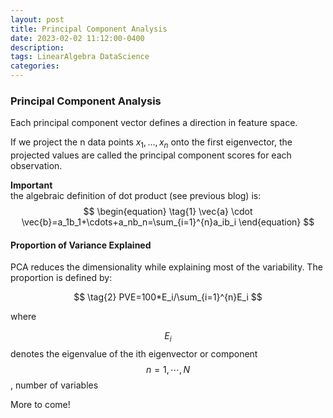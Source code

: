 ```yaml
---
layout: post
title: Principal Component Analysis
date: 2023-02-02 11:12:00-0400
description: 
tags: LinearAlgebra DataScience
categories: 
---
```


### Principal Component Analysis
Each principal component vector defines a direction in feature space. 


If we project the n data points $x_1,...,x_n$ onto the first eigenvector, the projected values are called the principal component scores for each observation.

**Important**  
the algebraic definition of dot product (see previous blog) is:
$$
\begin{equation}
\tag{1}
\vec{a} \cdot \vec{b}=a_1b_1+\cdots+a_nb_n=\sum_{i=1}^{n}a_ib_i 
\end{equation}
$$

#### Proportion of Variance Explained
PCA reduces the dimensionality while explaining most of the variability. The proportion is defined by:

$$
\tag{2}
PVE=100*E_i/\sum_{i=1}^{n}E_i
$$

where

$$E_i$$ denotes the eigenvalue of the ith eigenvector or component $$n=1,\cdots,N$$, number of variables 

More to come!